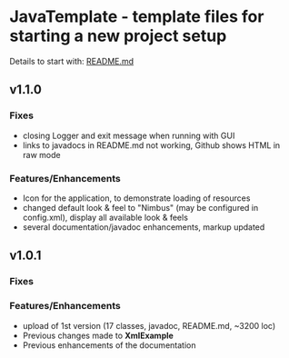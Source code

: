 
# JavaTemplate - template files for starting a new project setup

Details to start with: [README.md](https://github.com/openworld42/JavaTemplate/blob/master/README.md)

## v1.1.0

### Fixes

* closing Logger and exit message when running with GUI
* links to javadocs in README.md not working, Github shows HTML in raw mode

### Features/Enhancements

* Icon for the application, to demonstrate loading of resources
* changed default look & feel to "Nimbus" (may be configured in config.xml), display all
available look & feels
* several documentation/javadoc enhancements, markup updated

## v1.0.1

### Fixes
### Features/Enhancements

* upload of 1st version (17 classes, javadoc, README.md, ~3200 loc)
* Previous changes made to **XmlExample**
* Previous enhancements of the documentation



